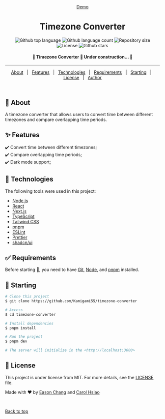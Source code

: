 <div align="center" id="top">
  <!-- <img src="./.github/app.gif" alt="Timezone Converter" /> -->

&#xa0;

<a href="https://timezone-converter.eason.ch">Demo</a>

</div>

<h1 align="center">Timezone Converter</h1>

<p align="center">
  <img alt="Github top language" src="https://img.shields.io/github/languages/top/Kamigami55/timezone-converter?color=56BEB8">

  <img alt="Github language count" src="https://img.shields.io/github/languages/count/Kamigami55/timezone-converter?color=56BEB8">

  <img alt="Repository size" src="https://img.shields.io/github/repo-size/Kamigami55/timezone-converter?color=56BEB8">

  <img alt="License" src="https://img.shields.io/github/license/Kamigami55/timezone-converter?color=56BEB8">

  <!-- <img alt="Github issues" src="https://img.shields.io/github/issues/Kamigami55/timezone-converter?color=56BEB8" /> -->

  <!-- <img alt="Github forks" src="https://img.shields.io/github/forks/Kamigami55/timezone-converter?color=56BEB8" /> -->

  <img alt="Github stars" src="https://img.shields.io/github/stars/Kamigami55/timezone-converter?color=56BEB8" />
</p>

<!-- Status -->

<h4 align="center">
	🚧  Timezone Converter 🚀 Under construction...  🚧
</h4>

<hr>

<p align="center">
  <a href="#dart-about">About</a> &#xa0; | &#xa0; 
  <a href="#sparkles-features">Features</a> &#xa0; | &#xa0;
  <a href="#rocket-technologies">Technologies</a> &#xa0; | &#xa0;
  <a href="#white_check_mark-requirements">Requirements</a> &#xa0; | &#xa0;
  <a href="#checkered_flag-starting">Starting</a> &#xa0; | &#xa0;
  <a href="#memo-license">License</a> &#xa0; | &#xa0;
  <a href="https://github.com/Kamigami55" target="_blank">Author</a>
</p>

<br>

## :dart: About

A timezone converter that allows users to convert time between different timezones and compare overlapping time periods.

## :sparkles: Features

:heavy_check_mark: Convert time between different timezones;\
:heavy_check_mark: Compare overlapping time periods;\
:heavy_check_mark: Dark mode support;

## :rocket: Technologies

The following tools were used in this project:

- [Node.js](https://nodejs.org/en/)
- [React](https://react.dev/)
- [Next.js](https://nextjs.org/)
- [TypeScript](https://www.typescriptlang.org/)
- [Tailwind CSS](https://tailwindcss.com/)
- [pnpm](https://pnpm.io/)
- [ESLint](https://eslint.org/)
- [Prettier](https://prettier.io/)
- [shadcn/ui](https://ui.shadcn.com/)

## :white_check_mark: Requirements

Before starting :checkered_flag:, you need to have [Git](https://git-scm.com), [Node](https://nodejs.org/en/), and [pnpm](https://pnpm.io/) installed.

## :checkered_flag: Starting

```bash
# Clone this project
$ git clone https://github.com/Kamigami55/timezone-converter

# Access
$ cd timezone-converter

# Install dependencies
$ pnpm install

# Run the project
$ pnpm dev

# The server will initialize in the <http://localhost:3000>
```

## :memo: License

This project is under license from MIT. For more details, see the [LICENSE](LICENSE.md) file.

Made with :heart: by <a href="https://easonchang.com" target="_blank">Eason Chang</a> and <a href="#" target="_blank">Carol Hsiao</a>

&#xa0;

<a href="#top">Back to top</a>
